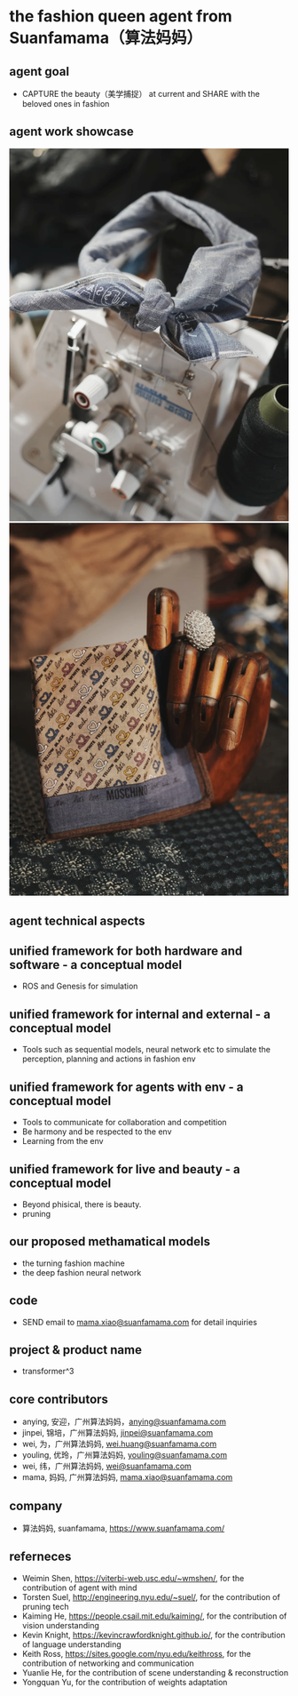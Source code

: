 # the fashion queen agent from Suanfamama（算法妈妈）
## agent goal
* CAPTURE the beauty（美学捕捉） at current and SHARE with the beloved ones in fashion

## agent work showcase
![](./showcase/1.png)
![](./showcase/2.png)

## agent technical aspects
## unified framework for both hardware and software - a conceptual model
* ROS and Genesis for simulation

## unified framework for internal and external - a conceptual model
* Tools such as sequential models, neural network etc to simulate the perception, planning and actions in fashion env

## unified framework for agents with env - a conceptual model
* Tools to communicate for collaboration and competition
* Be harmony and be respected to the env
* Learning from the env

## unified framework for live and beauty - a conceptual model
* Beyond phisical, there is beauty.
* pruning
## our proposed methamatical models
* the turning fashion machine
* the deep fashion neural network

## code
* SEND email to mama.xiao@suanfamama.com for detail inquiries

## project & product name
* transformer^3

## core contributors
* anying, 安迎，广州算法妈妈，anying@suanfamama.com
* jinpei, 锦培，广州算法妈妈, jinpei@suanfamama.com
* wei, 为，广州算法妈妈, wei.huang@suanfamama.com
* youling, 优玲，广州算法妈妈, youling@suanfamama.com
* wei, 纬，广州算法妈妈, wei@suanfamama.com
* mama, 妈妈, 广州算法妈妈, mama.xiao@suanfamama.com

## company
* 算法妈妈, suanfamama, https://www.suanfamama.com/

## referneces
* Weimin Shen, https://viterbi-web.usc.edu/~wmshen/, for the contribution of agent with mind
* Torsten Suel, http://engineering.nyu.edu/~suel/, for the contribution of pruning tech
* Kaiming He, https://people.csail.mit.edu/kaiming/, for the contribution of vision understanding
* Kevin Knight, https://kevincrawfordknight.github.io/, for the contribution of language understanding
* Keith Ross, https://sites.google.com/nyu.edu/keithross, for the contribution of networking and communication
* Yuanlie He, for the contribution of scene understanding & reconstruction
* Yongquan Yu, for the contribution of weights adaptation